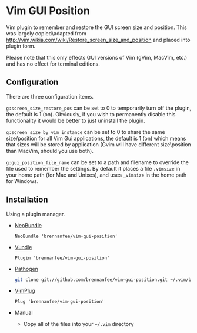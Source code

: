# Vim GUI Position

Vim plugin to remember and restore the GUI screen size and position.  This was largely copied\adapted from http://vim.wikia.com/wiki/Restore_screen_size_and_position and placed into plugin form.

Please note that this only effects GUI versions of Vim (gVim, MacVim, etc.) and has no effect for terminal editions.

## Configuration

There are three configuration items.

`g:screen_size_restore_pos` can be set to 0 to temporarily turn off the plugin, the default is 1 (on). Obviously, if you wish to permanently disable this functionality it would be better to just uninstall the plugin.

`g:screen_size_by_vim_instance` can be set to 0 to share the same size/position for all Vim Gui applications, the default is 1 (on) which means that sizes will be stored by application (Gvim will have different size\position than MacVim, should you use both).

`g:gui_position_file_name` can be set to a path and filename to override the file used to remember the settings.  By default it places a file `.vimsize` in your home path (for Mac and Unixes), and uses `_vimsize` in the home path for Windows.

## Installation

Using a plugin manager.

- [NeoBundle][neobundle]

    ```vim
    NeoBundle 'brennanfee/vim-gui-position'
    ```

- [Vundle][vundle]

    ```vim
    Plugin 'brennanfee/vim-gui-position'
    ```

- [Pathogen][pathogen]

    ```sh
    git clone git://github.com/brennanfee/vim-gui-position.git ~/.vim/bundle/vim-gui-position
    ```

- [VimPlug][vimplug]

    ```vim
    Plug 'brennanfee/vim-gui-position'
    ```

- Manual
    - Copy all of the files into your `~/.vim` directory

[neobundle]: https://github.com/Shougo/neobundle.vim
[vundle]: https://github.com/gmarik/vundle
[pathogen]: https://github.com/tpope/vim-pathogen
[vimplug]: https://github.com/junegunn/vim-plug
